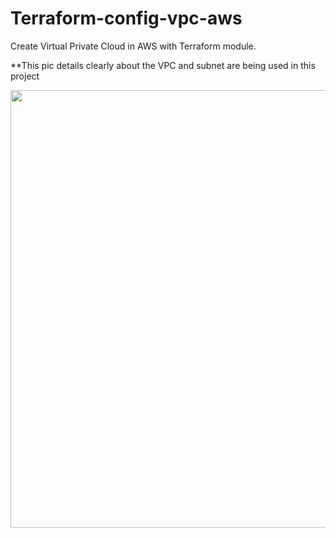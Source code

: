 
# Terraform-config-vpc-aws
Create Virtual Private Cloud in AWS with Terraform module.

**This pic details clearly about the VPC and subnet are being used in this project

<img src= "https://github.com/Thanhlam43k4/Terraform-config-vpc-aws/assets/122345050/74c7f868-dc72-47bc-ad63-0c4b45db6419" width = "700"/>  






